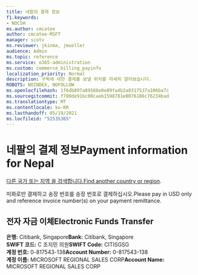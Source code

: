 ```yaml
---
title: 네팔의 결제 정보
f1.keywords:
- NOCSH
ms.author: cmcatee
author: cmcatee-MSFT
manager: scotv
ms.reviewer: jkinma, jmueller
audience: Admin
ms.topic: reference
ms.service: o365-administration
ms.custom: commerce_billing_payinfo
localization_priority: Normal
description: 구독에 대한 결제를 보낼 위치를 자세히 알아보습니다.
ROBOTS: NOINDEX, NOFOLLOW
ms.openlocfilehash: 1f6db897a89588e0e89fa4b2a8317537a106ba7c
ms.sourcegitcommit: f780de91bc00caeb1598781e0076106c76234bad
ms.translationtype: MT
ms.contentlocale: ko-KR
ms.lasthandoff: 05/19/2021
ms.locfileid: "52535365"
---
```

# <a name="payment-information-for-nepal"></a><span data-ttu-id="32c86-103">네팔의 결제 정보</span><span class="sxs-lookup"><span data-stu-id="32c86-103">Payment information for Nepal</span></span>

<span data-ttu-id="32c86-104">[다른 국가 또는 지역 을 검색합니다.](../billing-and-payments/pay-for-your-subscription.md)</span><span class="sxs-lookup"><span data-stu-id="32c86-104">[Find another country or region](../billing-and-payments/pay-for-your-subscription.md).</span></span>

<span data-ttu-id="32c86-105">미화로만 결제하고 송장 번호를 송장 번호로 결제하십시오.</span><span class="sxs-lookup"><span data-stu-id="32c86-105">Please pay in USD only and reference invoice number(s) on your payment remittance.</span></span>

## <a name="electronic-funds-transfer"></a><span data-ttu-id="32c86-106">전자 자금 이체</span><span class="sxs-lookup"><span data-stu-id="32c86-106">Electronic Funds Transfer</span></span>

<span data-ttu-id="32c86-107">**은행:** Citibank, Singapore</span><span class="sxs-lookup"><span data-stu-id="32c86-107">**Bank:** Citibank, Singapore</span></span>  
<span data-ttu-id="32c86-108">**SWIFT 코드:** C 조지민 의원</span><span class="sxs-lookup"><span data-stu-id="32c86-108">**SWIFT Code:** CITISGSG</span></span>  
<span data-ttu-id="32c86-109">**계정 번호:** 0-817543-138</span><span class="sxs-lookup"><span data-stu-id="32c86-109">**Account Number:** 0-817543-138</span></span>  
<span data-ttu-id="32c86-110">**계정 이름:** MICROSOFT REGIONAL SALES CORP</span><span class="sxs-lookup"><span data-stu-id="32c86-110">**Account Name:** MICROSOFT REGIONAL SALES CORP</span></span>
